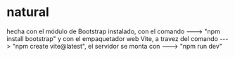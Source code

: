 # natural
hecha con el módulo de Bootstrap instalado, con el comando ---> "npm install bootstrap" y con el empaquetador web Vite, a travez del comando ---> "npm create vite@latest", el servidor se monta con ---> "npm run dev"
